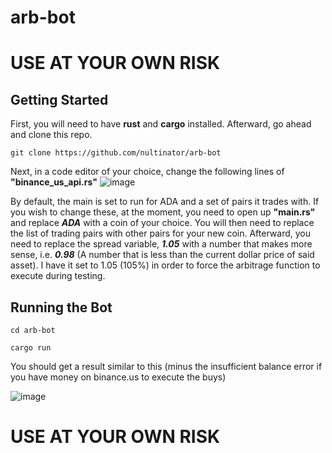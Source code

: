 # arb-bot
<h1>USE AT YOUR OWN RISK</h1>
<h2>Getting Started</h2>
<p>
First, you will need to have <strong>rust</strong> and <strong>cargo</strong> installed. Afterward, go ahead and clone this repo.

```
git clone https://github.com/nultinator/arb-bot
```

Next, in a code editor of your choice, change the following lines of <strong>"binance_us_api.rs"</strong>
![image](https://user-images.githubusercontent.com/72562693/223858190-92aaff79-1846-4054-8966-c9b5c3026c4c.png)

<p>
By default, the main is set to run for ADA and a set of pairs it trades with. If you wish to change these, at the moment, you need to open up <strong>"main.rs"</strong> and replace <strong><i>ADA</i></strong> with a coin of your choice.
You will then need to replace the list of trading pairs with other pairs for your new coin.
Afterward, you need to replace the spread variable, <strong><i>1.05</i></strong> with a number that makes more sense, i.e. <strong><i>0.98</i></strong>
(A number that is less than the current dollar price of said asset).  I have it set to 1.05 (105%) in order to force the arbitrage function to execute during testing.
</p>

<h2>Running the Bot</h2>

```
cd arb-bot
```

```
cargo run
```

<p>
You should get a result similar to this (minus the insufficient balance error if you have money on binance.us to execute the buys)
</p>

![image](https://user-images.githubusercontent.com/72562693/223862910-aa6bacf6-4f33-47ed-b937-42b40a0d7aea.png)


<h1>USE AT YOUR OWN RISK</h1>

